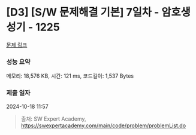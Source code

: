 # [D3] [S/W 문제해결 기본] 7일차 - 암호생성기 - 1225 

[문제 링크](https://swexpertacademy.com/main/code/problem/problemDetail.do?contestProbId=AV14uWl6AF0CFAYD) 

### 성능 요약

메모리: 18,576 KB, 시간: 121 ms, 코드길이: 1,537 Bytes

### 제출 일자

2024-10-18 11:57



> 출처: SW Expert Academy, https://swexpertacademy.com/main/code/problem/problemList.do